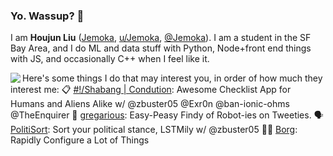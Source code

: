 ### Yo. Wassup? 👋 

I am **Houjun Liu** ([Jemoka](https://github.com/Jemoka), [u/Jemoka](https://www.reddit.com/user/jemoka), [@Jemoka](https://twitter.com/jemokajack)). I am a student in the SF Bay Area, and I do ML and data stuff with Python, Node+front end things with JS, and occasionally C++ when I feel like it.

<a href="https://github.com/anuraghazra/github-readme-stats">
    <img align="left" src="https://github-readme-stats.vercel.app/api?username=jemoka&show_icons=true&theme=dark&count_private=true" />
</a>

Here's some things I do that may interest you, in order of how much they interest me:
📋 [#!/Shabang | Condution](https://github.com/Shabang-Systems/Condution): Awesome Checklist App for Humans and Aliens Alike w/ @zbuster05 @Exr0n @ban-ionic-ohms @TheEnquirer
🤖 [gregarious](https://github.com/Jemoka/gregarious): Easy-Peasy Findy of Robot-ies on Tweeties.
🗣 [PolitiSort](https://github.com/PolitiSort/PolitiSort): Sort your political stance, LSTMily w/ @zbuster05
🧑‍💻 [Borg](https://github.com/Jemoka/Borg): Rapidly Configure a Lot of Things


